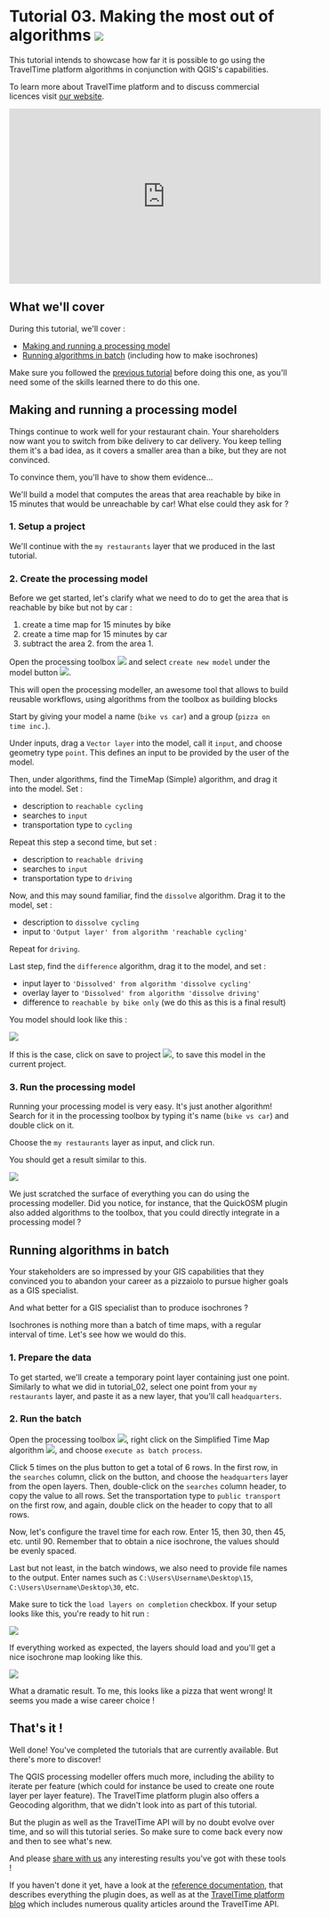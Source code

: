 <link rel="stylesheet" type="text/css" href="style.css" />

# Tutorial 03. Making the most out of algorithms ![](images/icons/general.svg#header)

This tutorial intends to showcase how far it is possible to go using the TravelTime platform algorithms in conjunction with QGIS's capabilities.

To learn more about TravelTime platform and to discuss commercial licences visit [our website](http://traveltimeplatform.com).

<iframe width="560" height="315" src="https://www.youtube.com/embed/JnDBEJVUoHE" frameborder="0" allow="accelerometer; autoplay; encrypted-media; gyroscope; picture-in-picture" allowfullscreen></iframe>

## What we'll cover

During this tutorial, we'll cover :
- [Making and running a processing model](#making-and-running-a-processing-model)
- [Running algorithms in batch](#running-algorithms-in-batch) (including how to make isochrones)

Make sure you followed the [previous tutorial](tutorial_02.md) before doing this one, as you'll need some of the skills learned there to do this one.


## Making and running a processing model

Things continue to work well for your restaurant chain. Your shareholders now want you to switch from bike delivery to car delivery. You keep telling them it's a bad idea, as it covers a smaller area than a bike, but they are not convinced.

To convince them, you'll have to show them evidence...

We'll build a model that computes the areas that area reachable by bike in 15 minutes that would be unreachable by car! What else could they ask for ?

### 1. Setup a project

We'll continue with the `my restaurants` layer that we produced in the last tutorial.

### 2. Create the processing model

Before we get started, let's clarify what we need to do to get the area that is reachable by bike but not by car :

1. create a time map for 15 minutes by bike
2. create a time map for 15 minutes by car
3. subtract the area 2. from the area 1.

Open the processing toolbox ![](images/icons/toolbox.svg#icon) and select `create new model` under the model button ![](images/qgis_icons/processingModel.svg#icon).

This will open the processing modeller, an awesome tool that allows to build reusable workflows, using algorithms from the toolbox as building blocks

Start by giving your model a name (`bike vs car`) and a group (`pizza on time inc.`).

Under inputs, drag a `Vector layer` into the model, call it `input`, and choose geometry type `point`. This defines an input to be provided by the user of the model.

Then, under algorithms, find the TimeMap (Simple) algorithm, and drag it into the model. Set :
- description to `reachable cycling`
- searches to `input` 
- transportation type to `cycling`

Repeat this step a second time, but set :
- description to `reachable driving`
- searches to `input` 
- transportation type to `driving`

Now, and this may sound familiar, find the `dissolve` algorithm. Drag it to the model, set :
- description to `dissolve cycling`
- input to `'Output layer' from algorithm 'reachable cycling'`

Repeat for `driving`.

Last step, find the `difference` algorithm, drag it to the model, and set :
- input layer to `'Dissolved' from algorithm 'dissolve cycling'`
- overlay layer to `'Dissolved' from algorithm 'dissolve driving'`
- difference to `reachable by bike only` (we do this as this is a final result)

You model should look like this :

![](images/tutorial_03/model.png)

If this is the case, click on save to project ![](images/qgis_icons/mAddToProject.svg#icon), to save this model in the current project.


### 3. Run the processing model

Running your processing model is very easy. It's just another algorithm! Search for it in the processing toolbox by typing it's name (`bike vs car`) and double click on it.

Choose the `my restaurants` layer as input, and click run.

You should get a result similar to this.

![](images/tutorial_03/results.png)

We just scratched the surface of everything you can do using the processing modeller. Did you notice, for instance, that the QuickOSM plugin also added algorithms to the toolbox, that you could directly integrate in a processing model ?


## Running algorithms in batch

Your stakeholders are so impressed by your GIS capabilities that they convinced you to abandon your career as a pizzaiolo to pursue higher goals as a GIS specialist.

And what better for a GIS specialist than to produce isochrones ?

Isochrones is nothing more than a batch of time maps, with a regular interval of time. Let's see how we would do this.

### 1. Prepare the data

To get started, we'll create a temporary point layer containing just one point. Similarly to what we did in tutorial_02, select one point from your `my restaurants` layer, and paste it as a new layer, that you'll call `headquarters`.

### 2. Run the batch

Open the processing toolbox ![](images/icons/toolbox.svg#icon), right click on the Simplified Time Map algorithm ![](images/icons/timemap_simple.svg#icon), and choose `execute as batch process`.

Click 5 times on the plus button to get a total of 6 rows. In the first row, in the `searches` column, click on the button, and choose the `headquarters` layer from the open layers. Then, double-click on the `searches` column header, to copy the value to all rows. Set the transportation type to `public transport` on the first row, and again, double click on the header to copy that to all rows.

Now, let's configure the travel time for each row. Enter 15, then 30, then 45, etc. until 90. Remember that to obtain a nice isochrone, the values should be evenly spaced.

Last but not least, in the batch windows, we also need to provide file names to the output. Enter names such as `C:\Users\Username\Desktop\15`, `C:\Users\Username\Desktop\30`, etc.

Make sure to tick the `load layers on completion` checkbox. If your setup looks like this, you're ready to hit run :

![](images/tutorial_03/batch.png)

If everything worked as expected, the layers should load and you'll get a nice isochrone map looking like this.

![](images/tutorial_03/results2.png)

What a dramatic result. To me, this looks like a pizza that went wrong! It seems you made a wise career choice !


## That's it !

Well done! You've completed the tutorials that are currently available. But there's more to discover! 

The QGIS processing modeller offers much more, including the ability to iterate per feature (which could for instance be used to create one route layer per layer feature). The TravelTime platform plugin also offers a Geocoding algorithm, that we didn't look into as part of this tutorial.

But the plugin as well as the TravelTime API will by no doubt evolve over time, and so will this tutorial series. So make sure to come back every now and then to see what's new.

And please [share with us](https://www.traveltimeplatform.com/contact-us) any interesting results you've got with these tools !


If you haven't done it yet, have a look at the [reference documentation](reference.md), that describes everything the plugin does, as well as at the [TravelTime platform blog](https://blog.traveltimeplatform.com) which includes numerous quality articles around the TravelTime API.
